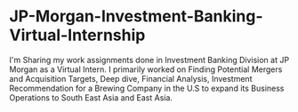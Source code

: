 # JP-Morgan-Investment-Banking-Virtual-Internship
I'm Sharing my work assignments done in Investment Banking Division at JP Morgan as a Virtual Intern. I primarily worked on Finding Potential Mergers and Acquisition Targets, Deep dive, Financial Analysis, Investment Recommendation for a Brewing Company in the U.S to expand its Business Operations to South East Asia and East Asia.
